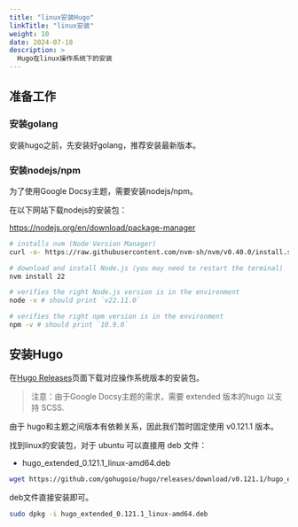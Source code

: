 ```yaml
---
title: "linux安装Hugo"
linkTitle: "linux安装"
weight: 10
date: 2024-07-18
description: >
  Hugo在linux操作系统下的安装
---
```


## 准备工作

### 安装golang

安装hugo之前，先安装好golang，推荐安装最新版本。

### 安装nodejs/npm

为了使用Google Docsy主题，需要安装nodejs/npm。

在以下网站下载nodejs的安装包：

https://nodejs.org/en/download/package-manager

```bash
# installs nvm (Node Version Manager)
curl -o- https://raw.githubusercontent.com/nvm-sh/nvm/v0.40.0/install.sh | bash

# download and install Node.js (you may need to restart the terminal)
nvm install 22

# verifies the right Node.js version is in the environment
node -v # should print `v22.11.0`

# verifies the right npm version is in the environment
npm -v # should print `10.9.0`
```

## 安装Hugo

在[Hugo Releases](https://github.com/spf13/hugo/releases)页面下载对应操作系统版本的安装包。

> 注意：由于Google Docsy主题的需求，需要 extended 版本的hugo 以支持 SCSS.

由于 hugo和主题之间版本有依赖关系，因此我们暂时固定使用 v0.121.1 版本。

找到linux的安装包，对于 ubuntu 可以直接用 deb 文件：

- hugo_extended_0.121.1_linux-amd64.deb

```bash
wget https://github.com/gohugoio/hugo/releases/download/v0.121.1/hugo_extended_0.121.1_linux-amd64.deb
```

deb文件直接安装即可。

```bash
sudo dpkg -i hugo_extended_0.121.1_linux-amd64.deb
```




